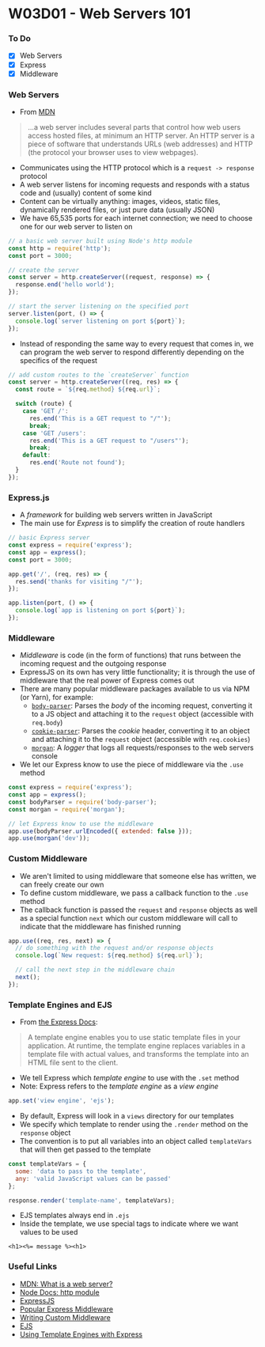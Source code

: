 # W03D01 - Web Servers 101

### To Do
- [x] Web Servers
- [x] Express
- [x] Middleware

### Web Servers
* From [MDN](https://developer.mozilla.org/en-US/docs/Learn/Common_questions/What_is_a_web_server)
> ...a web server includes several parts that control how web users access hosted files, at minimum an HTTP server. An HTTP server is a piece of software that understands URLs (web addresses) and HTTP (the protocol your browser uses to view webpages).
* Communicates using the HTTP protocol which is a `request -> response` protocol
* A web server listens for incoming requests and responds with a status code and (usually) content of some kind
* Content can be virtually anything: images, videos, static files, dynamically rendered files, or just pure data (usually JSON)
* We have 65,535 ports for each internet connection; we need to choose one for our web server to listen on

```js
// a basic web server built using Node's http module
const http = require('http');
const port = 3000;

// create the server
const server = http.createServer((request, response) => {
  response.end('hello world');
});

// start the server listening on the specified port
server.listen(port, () => {
  console.log(`server listening on port ${port}`);
});
```

* Instead of responding the same way to every request that comes in, we can program the web server to respond differently depending on the specifics of the request

```js
// add custom routes to the `createServer` function
const server = http.createServer((req, res) => {
  const route = `${req.method} ${req.url}`;

  switch (route) {
    case 'GET /':
      res.end('This is a GET request to "/"');
      break;
    case 'GET /users':
      res.end('This is a GET request to "/users"');
      break;
    default:
      res.end('Route not found');
  }
});
```

### Express.js
* A _framework_ for building web servers written in JavaScript
* The main use for _Express_ is to simplify the creation of route handlers

```js
// basic Express server
const express = require('express');
const app = express();
const port = 3000;

app.get('/', (req, res) => {
  res.send('thanks for visiting "/"');
});

app.listen(port, () => {
  console.log(`app is listening on port ${port}`);
});
```

### Middleware
* _Middleware_ is code (in the form of functions) that runs between the incoming request and the outgoing response
* ExpressJS on its own has very little functionality; it is through the use of middleware that the real power of Express comes out
* There are many popular middleware packages available to us via NPM (or Yarn), for example:
  * [`body-parser`](https://expressjs.com/en/resources/middleware/body-parser.html): Parses the _body_ of the incoming request, converting it to a JS object and attaching it to the `request` object (accessible with `req.body`)
  * [`cookie-parser`](https://expressjs.com/en/resources/middleware/cookie-parser.html): Parses the _cookie_ header, converting it to an object and attaching it to the `request` object (accessible with `req.cookies`)
  * [`morgan`](https://expressjs.com/en/resources/middleware/morgan.html): A _logger_ that logs all requests/responses to the web servers console
* We let our Express know to use the piece of middleware via the `.use` method

```js
const express = require('express');
const app = express();
const bodyParser = require('body-parser');
const morgan = require('morgan');

// let Express know to use the middleware
app.use(bodyParser.urlEncoded({ extended: false }));
app.use(morgan('dev'));
```

### Custom Middleware
* We aren't limited to using middleware that someone else has written, we can freely create our own
* To define custom middleware, we pass a callback function to the `.use` method
* The callback function is passed the `request` and `response` objects as well as a special function `next` which our custom middleware will call to indicate that the middleware has finished running

```js
app.use((req, res, next) => {
  // do something with the request and/or response objects
  console.log(`New request: ${req.method} ${req.url}`);

  // call the next step in the middleware chain
  next();
});
```

### Template Engines and EJS
* From [the Express Docs](https://expressjs.com/en/guide/using-template-engines.html):
> A template engine enables you to use static template files in your application. At runtime, the template engine replaces variables in a template file with actual values, and transforms the template into an HTML file sent to the client.
* We tell Express which _template engine_ to use with the `.set` method
* Note: Express refers to the _template engine_ as a _view engine_

```js
app.set('view engine', 'ejs');
```

* By default, Express will look in a `views` directory for our templates
* We specify which template to render using the `.render` method on the `response` object
* The convention is to put all variables into an object called `templateVars` that will then get passed to the template

```js
const templateVars = {
  some: 'data to pass to the template',
  any: 'valid JavaScript values can be passed'
};

response.render('template-name', templateVars);
```

* EJS templates always end in `.ejs`
* Inside the template, we use special tags to indicate where we want values to be used

```ejs
<h1><%= message %><h1>
```

### Useful Links
- [MDN: What is a web server?](https://developer.mozilla.org/en-US/docs/Learn/Common_questions/What_is_a_web_server)
- [Node Docs: http module](https://nodejs.org/api/http.html)
- [ExpressJS](https://expressjs.com/)
- [Popular Express Middleware](https://expressjs.com/en/resources/middleware.html)
- [Writing Custom Middleware](https://expressjs.com/en/guide/writing-middleware.html)
- [EJS](https://ejs.co/)
- [Using Template Engines with Express](https://expressjs.com/en/guide/using-template-engines.html)
